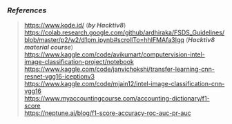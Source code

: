 ### ***References***

>   https://www.kode.id/ (***by Hacktiv8***)
    https://colab.research.google.com/github/ardhiraka/FSDS_Guidelines/blob/master/p2/w2/d1pm.ipynb#scrollTo=hhIFMAfa3Igq (***Hacktiv8 material course***) <br>
    https://www.kaggle.com/code/avikumart/computervision-intel-image-classification-project/notebook <br>
    https://www.kaggle.com/code/janvichokshi/transfer-learning-cnn-resnet-vgg16-iceptionv3 <br>
    https://www.kaggle.com/code/mjain12/intel-image-classification-cnn-vgg16 <br>
    https://www.myaccountingcourse.com/accounting-dictionary/f1-score <br>
    https://neptune.ai/blog/f1-score-accuracy-roc-auc-pr-auc <br>